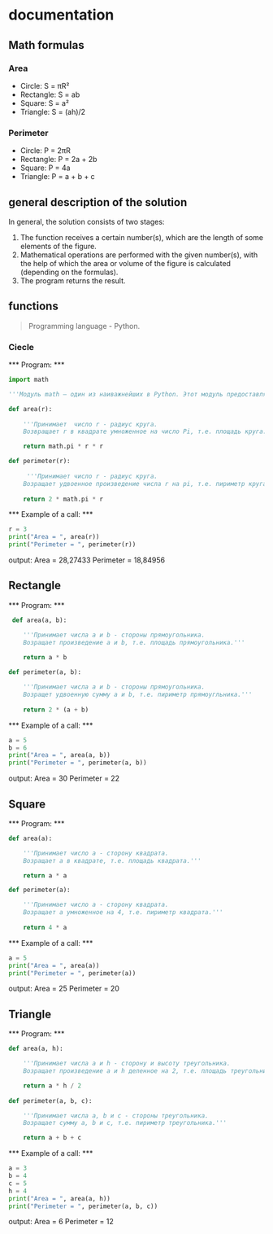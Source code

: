 # documentation

## Math formulas

### Area
- Circle: S = πR²
- Rectangle: S = ab
- Square: S = a²
- Triangle: S = (ah)/2

### Perimeter
- Circle: P = 2πR
- Rectangle: P = 2a + 2b
- Square: P = 4a
- Triangle: P = a + b + c

## general description of the solution
In general, the solution consists of two stages:
1. The function receives a certain number(s), which are the length of some elements of the figure.
2. Mathematical operations are performed with the given number(s), with the help of which the area or volume of the figure is calculated (depending on the formulas).
3. The program returns the result.

## functions

> Programming language - Python.

### Ciecle

*** Program: ***

```python
import math

'''Модуль math – один из наиважнейших в Python. Этот модуль предоставляет обширный функционал для работы с числами.'''

def area(r):
   
    '''Принимает  число r - радиус круга.
    Возвращает r в квадрате умноженное на число Pi, т.е. площадь круга.'''

    return math.pi * r * r

def perimeter(r):
    
     '''Принимает число r - радиус круга.
    Возращает удвоенное произведение числа r на pi, т.е. пириметр круга.'''
    
    return 2 * math.pi * r
```

*** Example of a call: ***

```python
r = 3
print("Area = ", area(r))
print("Perimeter = ", perimeter(r))
```
output:
Area = 28,27433
Perimeter = 18,84956

## Rectangle

*** Program: ***

```python
 def area(a, b):

    '''Принимает числа a и b - стороны прямоугольника.
    Возращает произведение a и b, т.е. площадь прямоугольника.'''

    return a * b 
    
def perimeter(a, b): 

    '''Принимает числа a и b - стороны прямоугольника.
    Возращет удвоенную сумму a и b, т.е. пириметр прямоугльника.'''
    
    return 2 * (a + b) 
```

*** Example of a call: ***

```python
a = 5
b = 6
print("Area = ", area(a, b))
print("Perimeter = ", perimeter(a, b))
```

output:
Area = 30
Perimeter = 22

## Square

*** Program: ***

```python
def area(a):

    '''Принимает число a - сторону квадрата.
    Возращает a в квадрате, т.е. площадь квадрата.'''

    return a * a

def perimeter(a):

    '''Принимает число a - сторону квадрата.
    Возращает a умноженное на 4, т.е. пириметр квадрата.'''
    
    return 4 * a
```

*** Example of a call: ***

```python
a = 5
print("Area = ", area(a))
print("Perimeter = ", perimeter(a))
```

output:
Area = 25
Perimeter = 20

## Triangle

*** Program: ***

```python
def area(a, h): 

    '''Принимает числа a и h - сторону и высоту треугольника.
    Возращает произведение a и h деленное на 2, т.е. площадь треугольника.'''

    return a * h / 2 
    
def perimeter(a, b, c): 

    '''Принимает числа a, b и c - стороны треугольника.
    Возращает сумму a, b и c, т.е. пириметр треугольника.'''

    return a + b + c
```

*** Example of a call: ***

```python
a = 3
b = 4
c = 5
h = 4
print("Area = ", area(a, h))
print("Perimeter = ", perimeter(a, b, c))
```

output:
Area = 6
Perimeter = 12